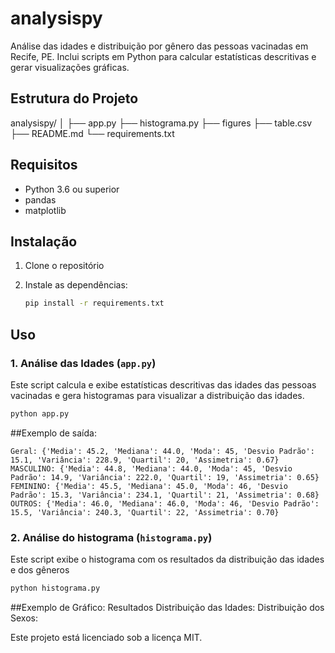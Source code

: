 # analysispy
Análise das idades e distribuição por gênero das pessoas vacinadas em Recife, PE. Inclui scripts em Python para calcular estatísticas descritivas e gerar visualizações gráficas.

## Estrutura do Projeto

analysispy/
│
├── app.py
├── histograma.py
├── figures
├── table.csv
├── README.md
└── requirements.txt

## Requisitos

- Python 3.6 ou superior
- pandas
- matplotlib

## Instalação

1. Clone o repositório

2. Instale as dependências:
    ```bash
    pip install -r requirements.txt
    ```

## Uso

### 1. Análise das Idades (`app.py`)

Este script calcula e exibe estatísticas descritivas das idades das pessoas vacinadas e gera histogramas para visualizar a distribuição das idades.

```bash
python app.py
```
##Exemplo de saída:
```
Geral: {'Media': 45.2, 'Mediana': 44.0, 'Moda': 45, 'Desvio Padrão': 15.1, 'Variância': 228.9, 'Quartil': 20, 'Assimetria': 0.67}
MASCULINO: {'Media': 44.8, 'Mediana': 44.0, 'Moda': 45, 'Desvio Padrão': 14.9, 'Variância': 222.0, 'Quartil': 19, 'Assimetria': 0.65}
FEMININO: {'Media': 45.5, 'Mediana': 45.0, 'Moda': 46, 'Desvio Padrão': 15.3, 'Variância': 234.1, 'Quartil': 21, 'Assimetria': 0.68}
OUTROS: {'Media': 46.0, 'Mediana': 46.0, 'Moda': 46, 'Desvio Padrão': 15.5, 'Variância': 240.3, 'Quartil': 22, 'Assimetria': 0.70}
```

### 2. Análise do histograma (`histograma.py`)
Este script exibe o histograma com os resultados da distribuição das idades e dos gêneros

```bash
python histograma.py
```
##Exemplo de Gráfico:
Resultados
Distribuição das Idades:
Distribuição dos Sexos:



Este projeto está licenciado sob a licença MIT.


